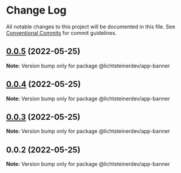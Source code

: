 # Change Log

All notable changes to this project will be documented in this file.
See [Conventional Commits](https://conventionalcommits.org) for commit guidelines.

## [0.0.5](https://github.com/css-ch/poc-lerna-and-ui-lib/compare/@lichtsteinerdev/app-banner@0.0.4...@lichtsteinerdev/app-banner@0.0.5) (2022-05-25)

**Note:** Version bump only for package @lichtsteinerdev/app-banner





## [0.0.4](https://github.com/css-ch/poc-lerna-and-ui-lib/compare/@lichtsteinerdev/app-banner@0.0.3...@lichtsteinerdev/app-banner@0.0.4) (2022-05-25)

**Note:** Version bump only for package @lichtsteinerdev/app-banner





## [0.0.3](https://github.com/css-ch/poc-lerna-and-ui-lib/compare/@lichtsteinerdev/app-banner@0.0.2...@lichtsteinerdev/app-banner@0.0.3) (2022-05-25)

**Note:** Version bump only for package @lichtsteinerdev/app-banner





## 0.0.2 (2022-05-25)

**Note:** Version bump only for package @lichtsteinerdev/app-banner
